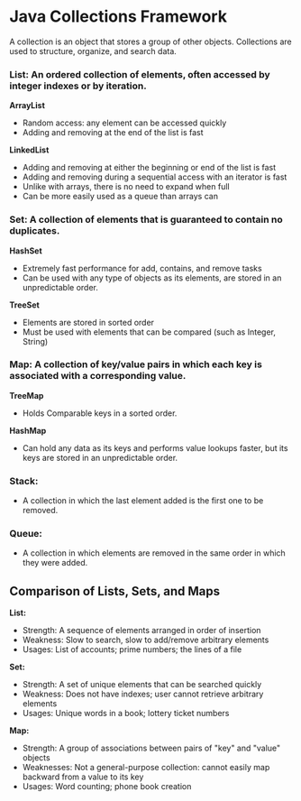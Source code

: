 # Java Collections Framework

A collection is an object that stores a group of other objects. Collections are used to structure, organize, and search data.

### List: An ordered collection of elements, often accessed by integer indexes or by iteration.

**ArrayList**

* Random access: any element can be accessed quickly
* Adding and removing at the end of the list is fast

**LinkedList**

* Adding and removing at either the beginning or end of the list is fast
* Adding and removing during a sequential access with an iterator is fast
* Unlike with arrays, there is no need to expand when full
* Can be more easily used as a queue than arrays can

### Set: A collection of elements that is guaranteed to contain no duplicates.

**HashSet**

* Extremely fast performance for add, contains, and remove tasks
* Can be used with any type of objects as its elements, are stored in an unpredictable order.

**TreeSet**

* Elements are stored in sorted order
* Must be used with elements that can be compared (such as Integer, String)

### Map: A collection of key/value pairs in which each key is associated with a corresponding value.

**TreeMap**

* Holds Comparable keys in a sorted order.

**HashMap**

* Can hold any data as its keys and performs value lookups faster, but its keys are stored in an unpredictable order.

### Stack: 

* A collection in which the last element added is the first one to be removed.

### Queue: 

* A collection in which elements are removed in the same order in which they were added.

## Comparison of Lists, Sets, and Maps

**List:**

  * Strength: A sequence of elements arranged in order of insertion
  * Weakness: Slow to search, slow to add/remove arbitrary elements
  * Usages: List of accounts; prime numbers; the lines of a file

**Set:**

  * Strength: A set of unique elements that can be searched quickly
  * Weakness: Does not have indexes; user cannot retrieve arbitrary elements
  * Usages: Unique words in a book; lottery ticket numbers

**Map:** 

  * Strength: A group of associations between pairs of "key" and "value" objects
  * Weaknesses: Not a general-purpose collection: cannot easily map backward from a value to its key
  * Usages: Word counting; phone book creation








